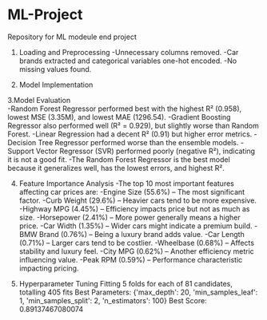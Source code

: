 # ML-Project
Repository for ML modeule end project
1. Loading and Preprocessing
-Unnecessary columns removed.
-Car brands extracted and categorical variables one-hot encoded.
-No missing values found.

2. Model Implementation

3.Model Evaluation  
-Random Forest Regressor performed best with the highest R² (0.958), lowest MSE (3.35M), and lowest MAE (1296.54).
-Gradient Boosting Regressor also performed well (R² = 0.929), but slightly worse than Random Forest.
-Linear Regression had a decent R² (0.91) but higher error metrics.
-Decision Tree Regressor performed worse than the ensemble models.
-Support Vector Regressor (SVR) performed poorly (negative R²), indicating it is not a good fit.
-The Random Forest Regressor is the best model because it generalizes well, has the lowest errors, and highest R².

4. Feature Importance Analysis
-The top 10 most important features affecting car prices are:
-Engine Size (55.6%) – The most significant factor.
-Curb Weight (29.6%) – Heavier cars tend to be more expensive.
-Highway MPG (4.45%) – Efficiency impacts price but not as much as size.
-Horsepower (2.41%) – More power generally means a higher price.
-Car Width (1.35%) – Wider cars might indicate a premium build.
-BMW Brand (0.76%) – Being a luxury brand adds value.
-Car Length (0.71%) – Larger cars tend to be costlier.
-Wheelbase (0.68%) – Affects stability and luxury feel.
-City MPG (0.62%) – Another efficiency metric influencing value.
-Peak RPM (0.59%) – Performance characteristic impacting pricing.

5. Hyperparameter Tuning
Fitting 5 folds for each of 81 candidates, totalling 405 fits
Best Parameters: {'max_depth': 20, 'min_samples_leaf': 1, 'min_samples_split': 2, 'n_estimators': 100}
Best Score: 0.89137467080074

